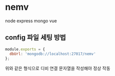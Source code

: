 # nemv
node express mongo vue

## config 파일 세팅 방법

```javascript
module.exports = {
  dbUrl: 'mongodb://localhost:27017/nemv'
};

```

위와 같은 형식으로 디비 연결 문자열을 작성해야 정상 작동